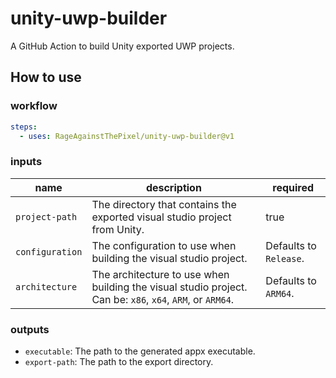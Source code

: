 # unity-uwp-builder

A GitHub Action to build Unity exported UWP projects.

## How to use

### workflow

```yaml
steps:
  - uses: RageAgainstThePixel/unity-uwp-builder@v1
```

### inputs

| name | description | required |
| ---- | ----------- | -------- |
| `project-path` | The directory that contains the exported visual studio project from Unity. | true |
| `configuration` | The configuration to use when building the visual studio project. | Defaults to `Release`. |
| `architecture` | The architecture to use when building the visual studio project. Can be: `x86`, `x64`, `ARM`, or `ARM64`. | Defaults to `ARM64`. |

### outputs

- `executable`: The path to the generated appx executable.
- `export-path`: The path to the export directory.
